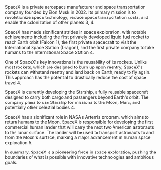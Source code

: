 SpaceX is a private aerospace manufacturer and space transportation company founded by Elon Musk in 2002. Its primary mission is to revolutionize space technology, reduce space transportation costs, and enable the colonization of other planets 3, 4.

SpaceX has made significant strides in space exploration, with notable achievements including the first privately developed liquid fuel rocket to reach Earth orbit (Falcon 1), the first private spacecraft to visit the International Space Station (Dragon), and the first private company to take humans to the International Space Station 4.

One of SpaceX's key innovations is the reusability of its rockets. Unlike most rockets, which are designed to burn up upon reentry, SpaceX's rockets can withstand reentry and land back on Earth, ready to fly again. This approach has the potential to drastically reduce the cost of space travel 4.

SpaceX is currently developing the Starship, a fully reusable spacecraft designed to carry both cargo and passengers beyond Earth's orbit. The company plans to use Starship for missions to the Moon, Mars, and potentially other celestial bodies 4.

SpaceX has a significant role in NASA's Artemis program, which aims to return humans to the Moon. SpaceX is responsible for developing the first commercial human lander that will carry the next two American astronauts to the lunar surface. The lander will be used to transport astronauts to and from the Moon's surface, marking a major advancement in human space exploration 5.

In summary, SpaceX is a pioneering force in space exploration, pushing the boundaries of what is possible with innovative technologies and ambitious goals.
